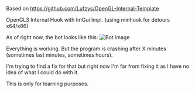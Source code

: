Based on https://github.com/Lufzys/OpenGL-Internal-Template

OpenGL3 Internal Hook with ImGui Impl. (using minhook for detours x64/x86)


As of right now, the bot looks like this:
![Bot image](https://prnt.sc/6qN0McQDF639)


Everything is working. But the program is crashing after X minutes (sometimes last minutes, sometimes hours).

I'm trying to find a fix for that but right now I'm far from fixing it as I have no idea of what I could do with it.


This is only for learning purposes.
